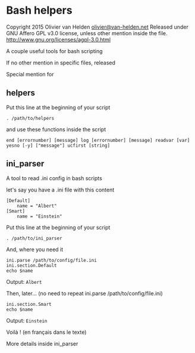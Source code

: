 # Bash helpers

  Copyright 2015 Olivier van Helden <olivier@van-helden.net>
  Released under GNU Affero GPL v3.0 license, unless other mention
  inside the file. http://www.gnu.org/licenses/agpl-3.0.html

A couple useful tools for bash scripting

If no other mention in specific files, released

Special mention for

## helpers

Put this line at the beginning of your script

`. /path/to/helpers`

and use these functions inside the script

`
end [errornumber] [message]
log [errornumber] [message]
readvar [var]
yesno [-y] ["message"]
ucfirst [string]
`

## ini_parser

A tool to read .ini config in bash scripts

let's say you have a .ini file with this content

```
[Default]
	name = "Albert"
[Smart]
	name = "Einstein"
```

Put this line at the beginning of your script

`. /path/to/ini_parser`

And, where you need it

```
ini.parse /path/to/config/file.ini
ini.section.Default
echo $name
```

Output: `Albert`

Then, later... (no need to repeat ini.parse /path/to/config/file.ini)

```
ini.section.Smart
echo $name
```

Output: `Einstein`

Voilà ! (en français dans le texte)

More details inside ini_parser
